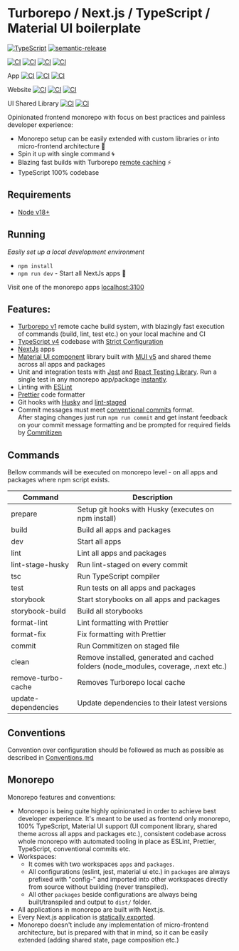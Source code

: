# Turborepo / Next.js / TypeScript / Material UI boilerplate

[![TypeScript][typescript-badge]][typescript-url]
[![semantic-release][semantic-badge]][semantic-url]

[![CI][build-badge]][build-url]
[![CI][lint-badge]][lint-url]
[![CI][tsc-badge]][tsc-url]
[![CI][test-badge]][test-url]

App
[![CI][deploy-app-prod-badge]][deploy-app-prod-url]
[![CI][deploy-app-stage-badge]][deploy-app-stage-url]
[![CI][deploy-app-storybook-badge]][deploy-app-storybook-url]

Website
[![CI][deploy-website-prod-badge]][deploy-website-prod-url]
[![CI][deploy-website-stage-badge]][deploy-website-stage-url]
[![CI][deploy-website-storybook-badge]][deploy-website-storybook-url]

UI Shared Library
[![CI][deploy-ui-prod-badge]][deploy-ui-prod-url]
[![CI][deploy-ui-stage-badge]][deploy-ui-stage-url]

Opinionated frontend monorepo with focus on best practices and painless developer experience:

- Monorepo setup can be easily extended with custom libraries or into micro-frontend architecture 🔧
- Spin it up with single command 🌀
- Blazing fast builds with Turborepo [remote caching](https://turborepo.org/docs/core-concepts/remote-caching) ⚡
- TypeScript 100% codebase

## Requirements

- [Node v18+](https://nodejs.org/)

## Running

_Easily set up a local development environment_

- `npm install`
- `npm run dev` - Start all NextJs apps 🚀

Visit one of the monorepo apps [localhost:3100](http://localhost:3100/)

## Features:

- [Turborepo v1](https://turborepo.org/) remote cache build system, with blazingly fast execution of commands (build, lint, test etc.) on your local machine and CI
- [TypeScript v4](https://github.com/microsoft/TypeScript) codebase with [Strict Configuration](https://typescript-eslint.io/docs/linting/configs#strict)
- [NextJs](https://github.com/vercel/next.js) apps
- [Material UI component](https://github.com/mkosir/turborepo-boilerplate/tree/main/packages/ui) library built with [MUI v5](https://mui.com/) and shared theme across all apps and packages
- Unit and integration tests with [Jest](https://github.com/facebook/jest) and [React Testing Library](https://github.com/testing-library/react-testing-library). Run a single test in any monorepo app/package [instantly](https://github.com/firsttris/vscode-jest/raw/master/public/vscode-jest.gif).
- Linting with [ESLint](https://eslint.org/)
- [Prettier](https://prettier.io/) code formatter
- Git hooks with [Husky](https://github.com/typicode/husky) and [lint-staged](https://github.com/okonet/lint-staged)
- Commit messages must meet [conventional commits](https://www.conventionalcommits.org/en/v1.0.0/) format.  
  After staging changes just run `npm run commit` and get instant feedback on your commit message formatting and be prompted for required fields by [Commitizen](https://github.com/commitizen/cz-cli)

## Commands

Bellow commands will be executed on monorepo level - on all apps and packages where npm script exists.

| Command             | Description                                                                         |
| ------------------- | ----------------------------------------------------------------------------------- |
| prepare             | Setup git hooks with Husky (executes on npm install)                                |
| build               | Build all apps and packages                                                         |
| dev                 | Start all apps                                                                      |
| lint                | Lint all apps and packages                                                          |
| lint-stage-husky    | Run lint-staged on every commit                                                     |
| tsc                 | Run TypeScript compiler                                                             |
| test                | Run tests on all apps and packages                                                  |
| storybook           | Start storybooks on all apps and packages                                           |
| storybook-build     | Build all storybooks                                                                |
| format-lint         | Lint formatting with Prettier                                                       |
| format-fix          | Fix formatting with Prettier                                                        |
| commit              | Run Commitizen on staged file                                                       |
| clean               | Remove installed, generated and cached folders (node_modules, coverage, .next etc.) |
| remove-turbo-cache  | Removes Turborepo local cache                                                       |
| update-dependencies | Update dependencies to their latest versions                                        |

## Conventions

Convention over configuration should be followed as much as possible as described in [Conventions.md](https://github.com/mkosir/turborepo-boilerplate/blob/main/README_CONVENTIONS.md)

## Monorepo

Monorepo features and conventions:

- Monorepo is being quite highly opinionated in order to achieve best developer experience. It's meant to be used as frontend only monorepo, 100% TypeScript, Material UI support (UI component library, shared theme across all apps and packages etc.), consistent codebase across whole monorepo with automated tooling in place as ESLint, Prettier, TypeScript, conventional commits etc.
- Workspaces:
  - It comes with two workspaces `apps` and `packages`.
  - All configurations (eslint, jest, material ui etc.) in `packages` are always prefixed with "config-" and imported into other workspaces directly from source without building (never transpiled).
  - All other `packages` beside configurations are always being built/transpiled and output to `dist/` folder.
- All applications in monorepo are built with Next.js.
- Every Next.js application is [statically exported](https://nextjs.org/docs/advanced-features/static-html-export).
- Monorepo doesn't include any implementation of micro-frontend architecture, but is prepared with that in mind, so it can be easily extended (adding shared state, page composition etc.)

[typescript-badge]: https://badges.frapsoft.com/typescript/code/typescript.svg?v=101
[typescript-url]: https://github.com/microsoft/TypeScript
[semantic-badge]: https://img.shields.io/badge/%20%20%F0%9F%93%A6%F0%9F%9A%80-semantic--release-e10079.svg
[semantic-url]: https://github.com/semantic-release/semantic-release
[build-badge]: https://github.com/mkosir/turborepo-boilerplate/actions/workflows/build.yml/badge.svg
[build-url]: https://github.com/mkosir/turborepo-boilerplate/actions/workflows/build.yml
[lint-badge]: https://github.com/mkosir/turborepo-boilerplate/actions/workflows/lint.yml/badge.svg
[lint-url]: https://github.com/mkosir/turborepo-boilerplate/actions/workflows/lint.yml
[tsc-badge]: https://github.com/mkosir/turborepo-boilerplate/actions/workflows/tsc.yml/badge.svg
[tsc-url]: https://github.com/mkosir/turborepo-boilerplate/actions/workflows/tsc.yml
[test-badge]: https://github.com/mkosir/turborepo-boilerplate/actions/workflows/test.yml/badge.svg
[test-url]: https://github.com/mkosir/turborepo-boilerplate/actions/workflows/test.yml

<!-- Deployments  App -->

[deploy-app-prod-badge]: https://img.shields.io/badge/app--prod-blue?logo=netlify&logoColor=white
[deploy-app-prod-url]: https://turbo-app-prod.netlify.app/
[deploy-app-stage-badge]: https://img.shields.io/badge/app--stage-blue?logo=netlify&logoColor=white
[deploy-app-stage-url]: https://turbo-app-stage.netlify.app/
[deploy-app-storybook-badge]: https://img.shields.io/badge/app--storybook-blue?logo=storybook&logoColor=white
[deploy-app-storybook-url]: https://turbo-app-storybook.netlify.app/

<!-- Deployments  Website -->

[deploy-website-prod-badge]: https://img.shields.io/badge/website--prod-blue?logo=netlify&logoColor=white
[deploy-website-prod-url]: https://turbo-app-prod.netlify.app/
[deploy-website-stage-badge]: https://img.shields.io/badge/website--stage-blue?logo=netlify&logoColor=white
[deploy-website-stage-url]: https://turbo-app-stage.netlify.app/
[deploy-website-storybook-badge]: https://img.shields.io/badge/website--storybook-blue?logo=storybook&logoColor=white
[deploy-website-storybook-url]: https://turbo-app-storybook.netlify.app/

<!-- Deployments  UI -->

[deploy-ui-prod-badge]: https://img.shields.io/badge/ui--prod-blue?logo=netlify&logoColor=white
[deploy-ui-prod-url]: https://turbo-ui-prod.netlify.app/
[deploy-ui-stage-badge]: https://img.shields.io/badge/ui--stage-blue?logo=netlify&logoColor=white
[deploy-ui-stage-url]: https://turbo-ui-stage.netlify.app/
